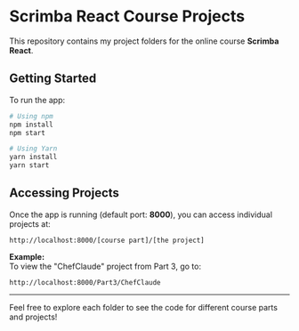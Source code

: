 # Scrimba React Course Projects

This repository contains my project folders for the online course **Scrimba React**.

## Getting Started

To run the app:

```bash
# Using npm
npm install
npm start
```

```bash
# Using Yarn
yarn install
yarn start
```

## Accessing Projects

Once the app is running (default port: **8000**), you can access individual projects at:

```
http://localhost:8000/[course part]/[the project]
```

**Example:**  
To view the "ChefClaude" project from Part 3, go to:  
```
http://localhost:8000/Part3/ChefClaude
```

---

Feel free to explore each folder to see the code for different course parts and projects!